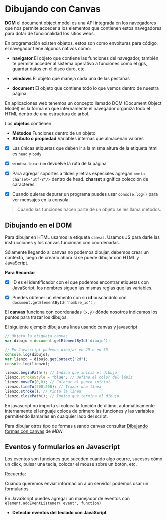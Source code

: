 # Dibujando con Canvas

**DOM** el document object model es una API integrada en los navegadores que nos permite acceder a los elementos que contienen estos navegadores para dotar de funcionalidad los sitios webs.

En programación existen objetos, estos son como envolturas para código, el navegador tiene algunos nativos cómo:

- **navigator** El objeto que contiene las funciones del navegador, también te permite acceder al sistema operativo a funciones como el gps, guardar datos en el disco duro, etc.

- **windows** El objeto que maneja cada una de las pestañas

- **document** El objeto que contiene todo lo que vemos dentro de nuestra página.


En aplicaciones web tenemos un concepto llamado DOM (Document Object Model) es la forma en que internamente el navegador organiza todo el HTML dentro de una  estructura de árbol.

Los **objetos** contienen
- **Métodos** Funciones dentro de un objeto
- **Atributo o propiedad** Variables internas que almacenan valores

- [x] Las únicas etiquetas que deben ir a la misma altura de la etiqueta html es `head` y `body`
- [x] `window.location` devuelve la ruta de la página
- [x] Para agregar soportes a tildes y letras especiales agregan `<meta charset="utf-8"/>` dentro de head. **charset** significa colección de caracteres.
- [x] Cuando quieras depurar un programa puedes usar `console.log()` para ver mensajes en la consola.


> Cuando las funciones hacen parte de un objeto se les llama métodos.


## Dibujando en el DOM

Para dibujar en HTML usamos la etiqueta `canvas`. Usamos JS para darle las instrucciones y los canvas funcionan con coordenadas.

Sólamente llegando al canvas no podemos dibujar, debemos crear un contexto, luego de crearlo ahora sí se puede dibujar con HTML y JavaScript.

**Para Recordar**

- [x] ID es el identificador con el que podemos encontrar etiquetas con JavaScript, los nombres siguen las mismas reglas que las variables.

- [x] Puedes obtener un elemento con su **id** buscándolo con `document.getElementById('nombre_id');`


El **canvas** funciona con coordenadas `(x,y)` dónde nosotros indicamos los puntos para trazar los dibujos.

El siguiente ejemplo dibuja una línea usando canvas y javascript
```js
// Objeto la etiqueta canvas
var dibujo = document.getElementById('dibujo');

// En Javascript podemos dibujar en 2D o en 3D
console.log(dibujo);
var lienzo = dibujo.getContext("2d");
console.log(lienzo);

lienzo.beginPath(); // Indica que inicia el dibujo
lienzo.strokeStyle = "blue"; // Define el color del lápiz
lienzo.moveTo(0,0); // Colocar el punto inicial
lienzo.lineTo(200,200); // Trazar una línea
lienzo.stroke(); // Pinta la línea
lienzo.closePath(); // Indica que termina el dibujo
```

En javascript no importa si coloca la función de último, automáticamente internamente el lenguaje coloca de primero las funciones y las variables permitiendo llamarlas en cualquier lado del script.


Para dibujar otros tipo de formas usando canvas consultar [Dibujando formas con canvas](https://developer.mozilla.org/es/docs/Web/Guide/HTML/Canvas_tutorial/Dibujando_formas) de *MDN*


## Eventos y formularios en Javascript

Los eventos son funciones que suceden cuando algo ocurre,  sucesos cómo un click, pulsar una tecla, colocar el mouse sobre un botón, etc.

Recuerda:

Cuando queremos enviar información a un servidor podemos usar un formularios

En JavaScript puedes agregar un manejador de eventos con `element.addEventListener('event', function)`

- **Detectar eventos del teclado con JavaScript**
